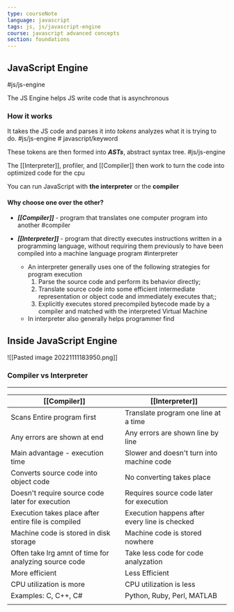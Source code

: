 ```yaml
---
type: courseNote
language: javascript
tags: js, js/javascript-engine
course: javascript advanced concepts
section: foundations
---
```




## JavaScript Engine
#js/js-engine 

The JS Engine helps JS write code that is asynchronous

### How it works

It takes the JS code and parses it into *tokens* analyzes what it is trying to do. #js/js-engine  # javascript/keyword

These tokens are then formed into ***ASTs***,  abstract syntax tree. #js/js-engine 

The [[Interpreter]], profiler, and [[Compiler]] then work to turn the code into optimized code for the cpu


You can run JavaScript with **the interpreter** or the **compiler**


#### Why choose one over the other?

- ***[[Compiler]]*** - program that translates one computer program into another #compiler


- ***[[Interpreter]]*** - program that directly executes instructions written in a programming language, without requiring them previously to have been compiled into a machine language program #interpreter
	- An interpreter generally uses one of the following strategies for program execution
		1. Parse the source code and perform its behavior directly;
		2. Translate source code into some efficient intermediate representation or object code and immediately executes that;;
		3. Explicitly executes stored precompiled bytecode made by a compiler and matched with the interpreted Virtual Machine
	- In interpreter also generally helps programmer find


## Inside JavaScript Engine

![[Pasted image 20221111183950.png]]


### Compiler vs Interpreter 
****
| **[[Compiler]]**                                              | **[[Interpreter]]**                                   |
| ----------------------------------------------------- | --------------------------------------------- |
| Scans Entire program first                            | Translate program one line at a time          |
| Any errors are shown at end                           | Any errors are shown line by line             |
| Main advantage - execution time                       | Slower and doesn't turn into machine code     |
| Converts source code into object code                 | No converting takes place                     |
| Doesn't require source code later for execution       | Requires source code later for execution      |
| Execution takes place after entire file is compiled   | Execution happens after every line is checked |
| Machine code is stored in disk storage                | Machine code is stored nowhere                |
| Often take lrg amnt of time for analyzing source code | Take less code for code analyzation           |
| More efficient                                        | Less Efficient                                |
| CPU utilization is more                               | CPU utilization is less                       |
| Examples: C, C++, C#                                  | Python, Ruby, Perl, MATLAB                    |
|                                                       |                                               |
